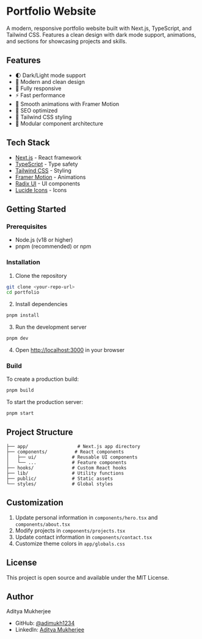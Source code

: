


          
# Portfolio Website

A modern, responsive portfolio website built with Next.js, TypeScript, and Tailwind CSS. Features a clean design with dark mode support, animations, and sections for showcasing projects and skills.

## Features

- 🌓 Dark/Light mode support
- 🎨 Modern and clean design
- 📱 Fully responsive
- ⚡ Fast performance
- 🔄 Smooth animations with Framer Motion
- 🎯 SEO optimized
- 🎨 Tailwind CSS styling
- 🧩 Modular component architecture

## Tech Stack

- [Next.js](https://nextjs.org/) - React framework
- [TypeScript](https://www.typescriptlang.org/) - Type safety
- [Tailwind CSS](https://tailwindcss.com/) - Styling
- [Framer Motion](https://www.framer.com/motion/) - Animations
- [Radix UI](https://www.radix-ui.com/) - UI components
- [Lucide Icons](https://lucide.dev/) - Icons

## Getting Started

### Prerequisites

- Node.js (v18 or higher)
- pnpm (recommended) or npm

### Installation

1. Clone the repository
```bash
git clone <your-repo-url>
cd portfolio
```

2. Install dependencies
```bash
pnpm install
```

3. Run the development server
```bash
pnpm dev
```

4. Open [http://localhost:3000](http://localhost:3000) in your browser

### Build

To create a production build:

```bash
pnpm build
```

To start the production server:

```bash
pnpm start
```

## Project Structure

```
├── app/                  # Next.js app directory
├── components/          # React components
│   ├── ui/             # Reusable UI components
│   └── ...             # Feature components
├── hooks/              # Custom React hooks
├── lib/                # Utility functions
├── public/             # Static assets
└── styles/             # Global styles
```

## Customization

1. Update personal information in `components/hero.tsx` and `components/about.tsx`
2. Modify projects in `components/projects.tsx`
3. Update contact information in `components/contact.tsx`
4. Customize theme colors in `app/globals.css`

## License

This project is open source and available under the MIT License.

## Author

Aditya Mukherjee
- GitHub: [@adimukh1234](https://github.com/adimukh1234)
- LinkedIn: [Aditya Mukherjee](https://www.linkedin.com/in/adityamukherjee100/)

        